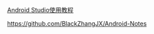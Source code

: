 [Android Studio使用教程](https://www.bookstack.cn/read/android-studio/gradle%E4%B8%AD%E4%BE%9D%E8%B5%96%E7%9A%84%E4%BB%93%E5%BA%93.md)

https://github.com/BlackZhangJX/Android-Notes